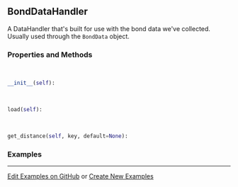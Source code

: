 ## <a id="McUtils.Data.BondData.BondDataHandler">BondDataHandler</a>
A DataHandler that's built for use with the bond data we've collected.
Usually used through the `BondData` object.

### Properties and Methods
<a id="McUtils.Data.BondData.BondDataHandler.__init__">&nbsp;</a>
```python
__init__(self): 
```

<a id="McUtils.Data.BondData.BondDataHandler.load">&nbsp;</a>
```python
load(self): 
```

<a id="McUtils.Data.BondData.BondDataHandler.get_distance">&nbsp;</a>
```python
get_distance(self, key, default=None): 
```

### Examples


___

[Edit Examples on GitHub](https://github.com/McCoyGroup/References/edit/gh-pages/Documentation/examples/McUtils/Data/BondData/BondDataHandler.md) or 
[Create New Examples](https://github.com/McCoyGroup/References/new/gh-pages/?filename=Documentation/examples/McUtils/Data/BondData/BondDataHandler.md)